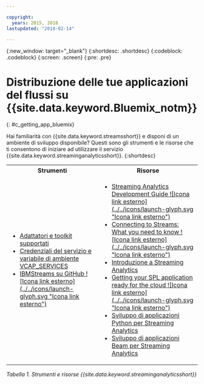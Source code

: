 ```yaml
---

copyright:
  years: 2015, 2018
lastupdated: "2018-02-14"

---
```


<!-- Attribute definitions -->
{:new_window: target="_blank"}
{:shortdesc: .shortdesc}
{:codeblock: .codeblock}
{:screen: .screen}
{:pre: .pre}

# Distribuzione delle tue applicazioni del flussi su {{site.data.keyword.Bluemix_notm}}
{: #c_getting_app_bluemix}


 Hai familiarità con {{site.data.keyword.streamsshort}} e disponi di un ambiente di sviluppo
disponibile? Questi sono gli strumenti e le risorse che ti consentono di iniziare ad utilizzare il servizio {{site.data.keyword.streaminganalyticsshort}}.
{:shortdesc}

<table summary="Questa tabella fornisce un elenco di strumenti e risorse di cui hai bisogno per sviluppare e distribuire le tue applicazioni {{site.data.keyword.streamsshort}}.">
  <tr>
    <th>Strumenti<br></th>
    <th>Risorse<br></th>
  </tr>
  <tr>
    <td>
      <ul>
        <li><a href="/docs/services/StreamingAnalytics/compatible_toolkits.html" target="_blank">Adattatori e toolkit supportati</a><br></li>
        <li><a href="/docs/services/StreamingAnalytics/r_vcap_services.html#r_vcap_services" target="_blank">Credenziali del servizio e variabile di ambiente VCAP_SERVICES</a><br></li>
        <li><a href="https://github.com/IBMStreams" target="_blank">IBMStreams su
GitHub ![Icona link esterno](../../icons/launch-glyph.svg "Icona link esterno")</a><br></li>
      </ul>    
    </td>
    <td>
      <ul>
        <li><a href="https://developer.ibm.com/streamsdev/docs/bluemix-streaming-analytics-development-guide/" target="_blank">Streaming Analytics Development Guide ![Icona link esterno](../../icons/launch-glyph.svg "Icona link esterno")</a><br></li>
        <li><a href="https://www.ibm.com/blogs/bluemix/2017/02/connecting-to-streams/" target="_blank">Connecting to Streams: What you need to know ![Icona link esterno](../../icons/launch-glyph.svg "Icona link esterno")</a><br></li>
        <li><a href="/docs/services/StreamingAnalytics/index.html" target="_blank">Introduzione a Streaming Analytics</a><br></li>
        <li><a href="https://developer.ibm.com/streamsdev/docs/getting-spl-application-ready-cloud" target="_blank">Getting your SPL application ready for the cloud ![Icona link esterno](../../icons/launch-glyph.svg "Icona link esterno")</a><br></li>
        <li><a href="/docs/services/StreamingAnalytics/t_develop_apps_python.html#t_develop_apps_python" target="_blank">Sviluppo di applicazioni Python per Streaming Analytics</a><br></li>
        <li><a href="/docs/services/StreamingAnalytics/develop_beam_apps.html" target="_blank">Sviluppo di applicazioni Beam per Streaming Analytics</a><br></li>
      </ul>    
    </td>
  </tr>
</table>

*Tabella 1. Strumenti e risorse {{site.data.keyword.streaminganalyticsshort}}*
